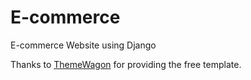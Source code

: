 # E-commerce
E-commerce Website using Django

Thanks to [ThemeWagon](https://themewagon.com/themes/free-bootstrap-ecommerce-template-electro/) for providing the free template.